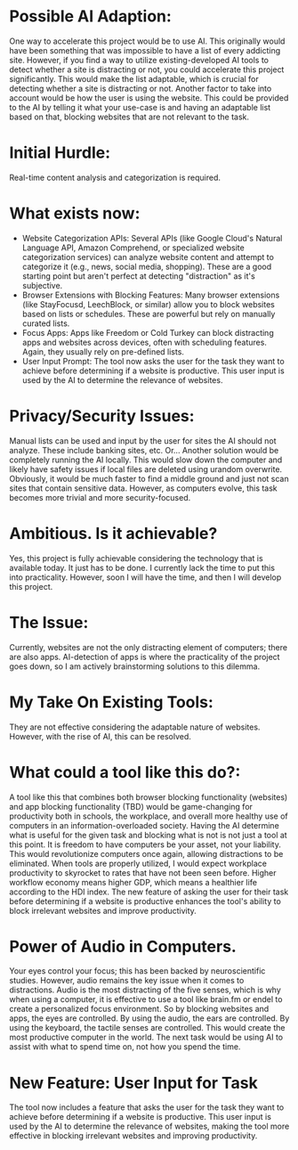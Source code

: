 # Possible AI Adaption:
One way to accelerate this project would be to use AI. This originally would have been something that was impossible to have a list of every addicting site. However, if you find a way to utilize existing-developed AI tools to detect whether a site is distracting or not, you could accelerate this project significantly. This would make the list adaptable, which is crucial for detecting whether a site is distracting or not. Another factor to take into account would be how the user is using the website. This could be provided to the AI by telling it what your use-case is and having an adaptable list based on that, blocking websites that are not relevant to the task.

# Initial Hurdle:
Real-time content analysis and categorization is required.

# What exists now:

* Website Categorization APIs: Several APIs (like Google Cloud's Natural Language API, Amazon Comprehend, or specialized website categorization services) can analyze website content and attempt to categorize it (e.g., news, social media, shopping). These are a good starting point but aren't perfect at detecting "distraction" as it's subjective.
* Browser Extensions with Blocking Features: Many browser extensions (like StayFocusd, LeechBlock, or similar) allow you to block websites based on lists or schedules. These are powerful but rely on manually curated lists.
* Focus Apps: Apps like Freedom or Cold Turkey can block distracting apps and websites across devices, often with scheduling features. Again, they usually rely on pre-defined lists.
* User Input Prompt: The tool now asks the user for the task they want to achieve before determining if a website is productive. This user input is used by the AI to determine the relevance of websites.

# Privacy/Security Issues:
Manual lists can be used and input by the user for sites the AI should not analyze. These include banking sites, etc. Or... Another solution would be completely running the AI locally. This would slow down the computer and likely have safety issues if local files are deleted using urandom overwrite. Obviously, it would be much faster to find a middle ground and just not scan sites that contain sensitive data. However, as computers evolve, this task becomes more trivial and more security-focused.

# Ambitious. Is it achievable?

Yes, this project is fully achievable considering the technology that is available today. It just has to be done. I currently lack the time to put this into practicality. However, soon I will have the time, and then I will develop this project.

# The Issue:
Currently, websites are not the only distracting element of computers; there are also apps. AI-detection of apps is where the practicality of the project goes down, so I am actively brainstorming solutions to this dilemma.

# My Take On Existing Tools:
They are not effective considering the adaptable nature of websites. However, with the rise of AI, this can be resolved.

# What could a tool like this do?:

A tool like this that combines both browser blocking functionality (websites) and app blocking functionality (TBD) would be game-changing for productivity both in schools, the workplace, and overall more healthy use of computers in an information-overloaded society. Having the AI determine what is useful for the given task and blocking what is not is not just a tool at this point. It is freedom to have computers be your asset, not your liability. This would revolutionize computers once again, allowing distractions to be eliminated. When tools are properly utilized, I would expect workplace productivity to skyrocket to rates that have not been seen before. Higher workflow economy means higher GDP, which means a healthier life according to the HDI index. The new feature of asking the user for their task before determining if a website is productive enhances the tool's ability to block irrelevant websites and improve productivity.

# Power of Audio in Computers.

Your eyes control your focus; this has been backed by neuroscientific studies. However, audio remains the key issue when it comes to distractions. Audio is the most distracting of the five senses, which is why when using a computer, it is effective to use a tool like brain.fm or endel to create a personalized focus environment. So by blocking websites and apps, the eyes are controlled. By using the audio, the ears are controlled. By using the keyboard, the tactile senses are controlled. This would create the most productive computer in the world. The next task would be using AI to assist with what to spend time on, not how you spend the time.

# New Feature: User Input for Task

The tool now includes a feature that asks the user for the task they want to achieve before determining if a website is productive. This user input is used by the AI to determine the relevance of websites, making the tool more effective in blocking irrelevant websites and improving productivity.
